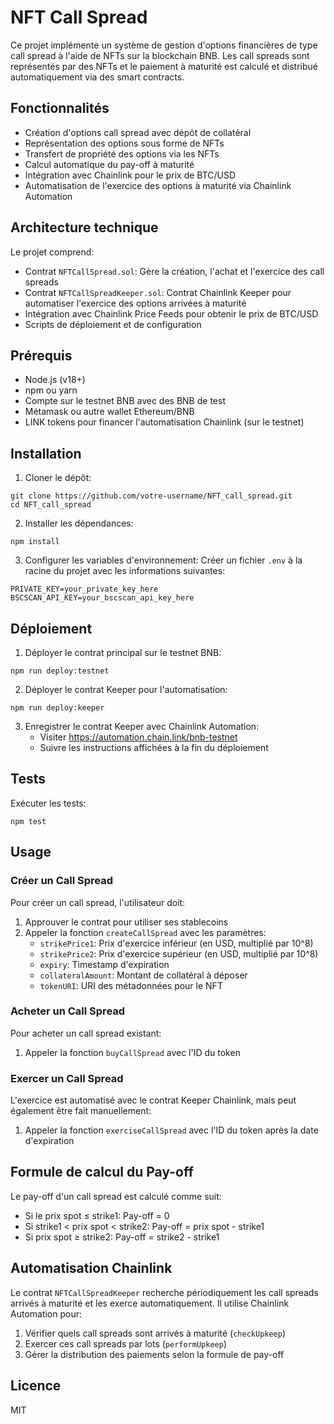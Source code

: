 # NFT Call Spread

Ce projet implémente un système de gestion d'options financières de type call spread à l'aide de NFTs sur la blockchain BNB. Les call spreads sont représentés par des NFTs et le paiement à maturité est calculé et distribué automatiquement via des smart contracts.

## Fonctionnalités

- Création d'options call spread avec dépôt de collatéral
- Représentation des options sous forme de NFTs
- Transfert de propriété des options via les NFTs
- Calcul automatique du pay-off à maturité
- Intégration avec Chainlink pour le prix de BTC/USD
- Automatisation de l'exercice des options à maturité via Chainlink Automation

## Architecture technique

Le projet comprend:
- Contrat `NFTCallSpread.sol`: Gère la création, l'achat et l'exercice des call spreads
- Contrat `NFTCallSpreadKeeper.sol`: Contrat Chainlink Keeper pour automatiser l'exercice des options arrivées à maturité
- Intégration avec Chainlink Price Feeds pour obtenir le prix de BTC/USD
- Scripts de déploiement et de configuration

## Prérequis

- Node.js (v18+)
- npm ou yarn
- Compte sur le testnet BNB avec des BNB de test
- Métamask ou autre wallet Ethereum/BNB
- LINK tokens pour financer l'automatisation Chainlink (sur le testnet)

## Installation

1. Cloner le dépôt:
```
git clone https://github.com/votre-username/NFT_call_spread.git
cd NFT_call_spread
```

2. Installer les dépendances:
```
npm install
```

3. Configurer les variables d'environnement:
Créer un fichier `.env` à la racine du projet avec les informations suivantes:
```
PRIVATE_KEY=your_private_key_here
BSCSCAN_API_KEY=your_bscscan_api_key_here
```

## Déploiement

1. Déployer le contrat principal sur le testnet BNB:
```
npm run deploy:testnet
```

2. Déployer le contrat Keeper pour l'automatisation:
```
npm run deploy:keeper
```

3. Enregistrer le contrat Keeper avec Chainlink Automation:
   - Visiter https://automation.chain.link/bnb-testnet
   - Suivre les instructions affichées à la fin du déploiement

## Tests

Exécuter les tests:
```
npm test
```

## Usage

### Créer un Call Spread

Pour créer un call spread, l'utilisateur doit:
1. Approuver le contrat pour utiliser ses stablecoins
2. Appeler la fonction `createCallSpread` avec les paramètres:
   - `strikePrice1`: Prix d'exercice inférieur (en USD, multiplié par 10^8)
   - `strikePrice2`: Prix d'exercice supérieur (en USD, multiplié par 10^8)
   - `expiry`: Timestamp d'expiration
   - `collateralAmount`: Montant de collatéral à déposer
   - `tokenURI`: URI des métadonnées pour le NFT

### Acheter un Call Spread

Pour acheter un call spread existant:
1. Appeler la fonction `buyCallSpread` avec l'ID du token

### Exercer un Call Spread

L'exercice est automatisé avec le contrat Keeper Chainlink, mais peut également être fait manuellement:
1. Appeler la fonction `exerciseCallSpread` avec l'ID du token après la date d'expiration

## Formule de calcul du Pay-off

Le pay-off d'un call spread est calculé comme suit:
- Si le prix spot ≤ strike1: Pay-off = 0
- Si strike1 < prix spot < strike2: Pay-off = prix spot - strike1
- Si prix spot ≥ strike2: Pay-off = strike2 - strike1

## Automatisation Chainlink

Le contrat `NFTCallSpreadKeeper` recherche périodiquement les call spreads arrivés à maturité et les exerce automatiquement. Il utilise Chainlink Automation pour:
1. Vérifier quels call spreads sont arrivés à maturité (`checkUpkeep`)
2. Exercer ces call spreads par lots (`performUpkeep`)
3. Gérer la distribution des paiements selon la formule de pay-off

## Licence

MIT 